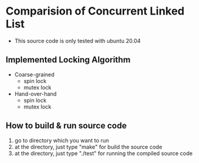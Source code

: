# Comparision of Concurrent Linked List
- This source code is only tested with ubuntu 20.04
## Implemented Locking Algorithm
- Coarse-grained
    - spin lock
    - mutex lock
- Hand-over-hand
    - spin lock
    - mutex lock

## How to build & run source code
1. go to directory which you want to run
2. at the directory, just type "make" for build the source code
3. at the directory, just type "./test" for running the compiled source code
